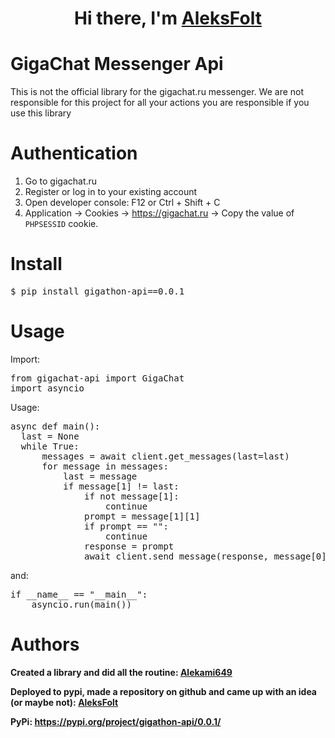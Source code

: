 <h1 align="center">Hi there, I'm <a href="https://github.com/aleksfolt" target="_blank">AleksFolt</a> 

# GigaChat Messenger Api 

This is not the official library for the gigachat.ru messenger. We are not responsible for this project for all your actions you are responsible if you use this library

# Authentication

1. Go to gigachat.ru
2. Register or log in to your existing account
3. Open developer console: F12 or Ctrl + Shift + C
4. Application → Cookies → https://gigachat.ru → Copy the value of <code>PHPSESSID</code> cookie.

# Install

<pre>$ pip install gigathon-api==0.0.1</pre> 

# Usage

Import:
<pre>
from gigachat-api import GigaChat
import asyncio
</pre>
Usage:
<pre>
async def main():
  last = None
  while True:
      messages = await client.get_messages(last=last)
      for message in messages:
          last = message
          if message[1] != last:
              if not message[1]:
                  continue
              prompt = message[1][1]
              if prompt == "":
                  continue
              response = prompt
              await client.send_message(response, message[0])
</pre>
and:
<pre>
if __name__ == "__main__":
    asyncio.run(main())
</pre>

# Authors

**Created a library and did all the routine: [Alekami649](https://github.com/alekami649)**

**Deployed to pypi, made a repository on github and came up with an idea (or maybe not): [AleksFolt](https://github.com/aleksfolt)**

**PyPi: https://pypi.org/project/gigathon-api/0.0.1/**

